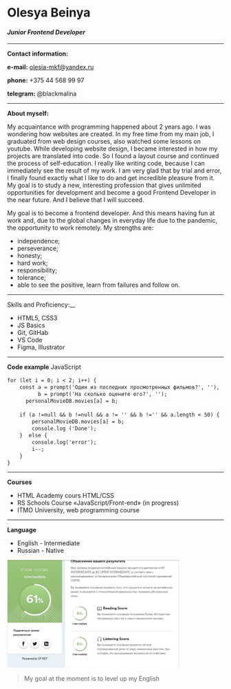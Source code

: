# __Olesya Beinya__

#### _Junior Frontend Developer_
---
__Contact information:__  

 __e-mail:__ olesia-mkf@yandex.ru  
 
 __phone:__ +375 44 568 99 97

 __telegram:__ @blackmalina
***
__About myself:__

My acquaintance with programming happened about 2 years ago. I was wondering how websites are created. In my free time from my main job, I graduated from web design courses, also watched some lessons on youtube. While developing website design, I became interested in how my projects are translated into code. So I found a layout course and continued the process of self-education. I really like writing code, because I can immediately see the result of my work. I am very glad that by trial and error, I finally found exactly what I like to do and get incredible pleasure from it.
My goal is to study a new, interesting profession that gives unlimited opportunities for development and become a good Frontend Developer in the near future. And I believe that I will succeed.

My goal is to become a frontend developer. And this means having fun at work and, due to the global changes in everyday life due to the pandemic, the opportunity to work remotely.
My strengths are:
- independence;
- perseverance;
- honesty;
- hard work;
- responsibility;
- tolerance;
- able to see the positive, learn from failures and follow on.
***
Skills and Proficiency:__
- HTML5, CSS3
- JS Basics
- Git, GitHab
- VS Code
- Figma, Illustrator
***
__Code example__
JavaScript
```
for (let i = 0; i < 2; i++) {
    const a = prompt('Один из последних просмотренных фильмов?', ''),
          b = prompt('На сколько оцените его?', '');
      personalMovieDB.movies[a] = b;
      
    if (a !=null && b !=null && a != '' && b !='' && a.length < 50) {
        personalMovieDB.movies[a] = b;
        console.log ('Done');
    }  else {
        console.log('error');
        i--;
    }
}
```
***
__Courses__
- HTML Academy cours HTML/CSS
- RS Schools Course «JavaScript/Front-end» (in progress)
- ITMO University, web programming course
***
__Language__ 
- English - Intermediate
- Russian - Native

<img src="./jpg/screen.jpg" width="400" height="250" />

> My goal at the moment is to level up my English